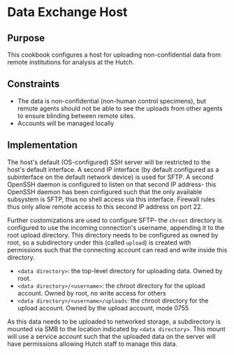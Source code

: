 # Data Exchange Host

## Purpose

This cookbook configures a host for uploading non-confidential data from remote
institutions for analysis at the Hutch.

## Constraints

 - The data is non-confidential (non-human control specimens), but remote
   agents should not be able to see the uploads from other agents to ensure
   blinding between remote sites.
 - Accounts will be managed locally

## Implementation

The host's default (OS-configured) SSH server will be restricted to the host's
default interface.  A second IP interface (by default configured as a
subinterface on the default network device) is used for SFTP.  A second OpenSSH
daemon is configured to listen on that second IP address- this OpenSSH daemon
has been configured such that the only available subsystem is SFTP, thus no
shell access via this interface.  Firewall rules thus only allow remote access
to this second IP address on port 22.

Further customizations are used to configure SFTP- the `chroot` directory is
configured to use the incoming connection's username, appending it to the root
upload directory.  This directory needs to be configured as owned by root, so a subdirectory under this (called `upload`) is created with permissions such that the connecting account can read and write inside this directory.

- `<data directory>`: the top-level directory for uploading data. Owned by root.
- `<data directory>/<username>`: the chroot directory for the upload account.
  Owned by root, no write access for others
- `<data directory>/<username>/uploads`: the chroot directory for the upload
  account.  Owned by the upload account, mode 0755

As this data needs to be uploaded to networked storage, a subdirectory is
mounted via SMB to the location indicated by `<data directory>`.  This mount
will use a service account such that the uploaded data on the server will have
permissions allowing Hutch staff to manage this data.

